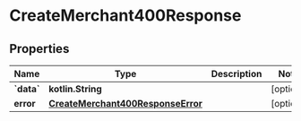 
# CreateMerchant400Response

## Properties
Name | Type | Description | Notes
------------ | ------------- | ------------- | -------------
**&#x60;data&#x60;** | **kotlin.String** |  |  [optional]
**error** | [**CreateMerchant400ResponseError**](CreateMerchant400ResponseError.md) |  |  [optional]



